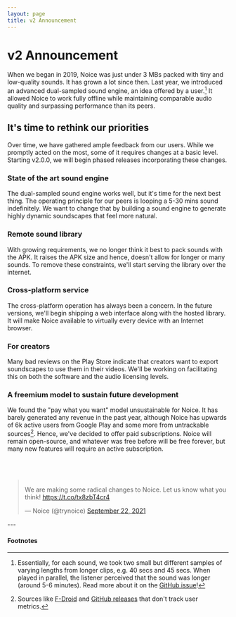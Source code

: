 ```yaml
---
layout: page
title: v2 Announcement
---
```


# v2 Announcement

When we began in 2019, Noice was just under 3 MBs packed with tiny and
low-quality sounds. It has grown a lot since then. Last year, we introduced an
advanced dual-sampled sound engine, an idea offered by a user.[^1] It allowed
Noice to work fully offline while maintaining comparable audio quality and
surpassing performance than its peers.

## It's time to rethink our priorities

Over time, we have gathered ample feedback from our users. While we promptly
acted on the most, some of it requires changes at a basic level. Starting
v2.0.0, we will begin phased releases incorporating these changes.

### State of the art sound engine

The dual-sampled sound engine works well, but it's time for the next best thing.
The operating principle for our peers is looping a 5-30 mins sound indefinitely.
We want to change that by building a sound engine to generate highly dynamic
soundscapes that feel more natural.

### Remote sound library

With growing requirements, we no longer think it best to pack sounds with the
APK. It raises the APK size and hence, doesn't allow for longer or many sounds.
To remove these constraints, we'll start serving the library over the internet.

### Cross-platform service

The cross-platform operation has always been a concern. In the future versions,
we'll begin shipping a web interface along with the hosted library. It will make
Noice available to virtually every device with an Internet browser.

### For creators

Many bad reviews on the Play Store indicate that creators want to export
soundscapes to use them in their videos. We'll be working on facilitating this
on both the software and the audio licensing levels.

### A freemium model to sustain future development

We found the "pay what you want" model unsustainable for Noice. It has barely
generated any revenue in the past year, although Noice has upwards of 6k active
users from Google Play and some more from untrackable sources[^2]. Hence, we've
decided to offer paid subscriptions. Noice will remain open-source, and whatever
was free before will be free forever, but many new features will require an
active subscription.

<div style="display: flex; justify-content: center; margin-top: 3rem;">
<blockquote class="twitter-tweet">
  <p lang="en" dir="ltr">
    We are making some radical changes to Noice. Let us know what you think!
    <a href="https://t.co/tx8zbT4cr4">https://t.co/tx8zbT4cr4</a>
  </p>
  &mdash; Noice (@trynoice)
  <a href="https://twitter.com/trynoice/status/1440772734187819010?ref_src=twsrc%5Etfw">September 22, 2021</a>
</blockquote>
<script async src="https://platform.twitter.com/widgets.js" charset="utf-8"></script> 
</div>
---

#### Footnotes

[^1]: Essentially, for each sound, we took two small but different samples of
      varying lengths from longer clips, e.g. 40 secs and 45 secs. When played
      in parallel, the listener perceived that the sound was longer (around 5-6
      minutes). Read more about it on the [GitHub
      issue](https://github.com/ashutoshgngwr/noice/issues/62)!

[^2]: Sources like
      [F-Droid](https://f-droid.org/en/packages/com.github.ashutoshgngwr.noice/)
      and [GitHub releases](https://github.com/ashutoshgngwr/noice/releases)
      that don't track user metrics.

